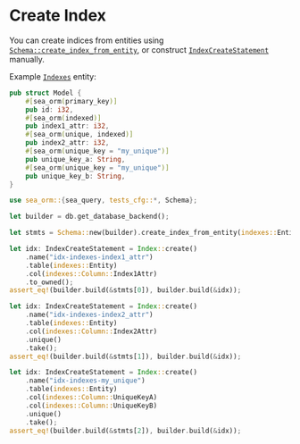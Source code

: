 # Create Index

You can create indices from entities using [`Schema::create_index_from_entity`](https://docs.rs/sea-orm/*/sea_orm/schema/struct.Schema.html#method.create_index_from_entity), or construct [`IndexCreateStatement`](https://docs.rs/sea-query/*/sea_query/index/struct.IndexCreateStatement.html) manually.

Example [`Indexes`](https://github.com/SeaQL/sea-orm/blob/master/src/tests_cfg/indexes.rs) entity:

```rust title="indexes.rs"
pub struct Model {
    #[sea_orm(primary_key)]
    pub id: i32,
    #[sea_orm(indexed)]
    pub index1_attr: i32,
    #[sea_orm(unique, indexed)]
    pub index2_attr: i32,
    #[sea_orm(unique_key = "my_unique")]
    pub unique_key_a: String,
    #[sea_orm(unique_key = "my_unique")]
    pub unique_key_b: String,
}
```

```rust
use sea_orm::{sea_query, tests_cfg::*, Schema};

let builder = db.get_database_backend();

let stmts = Schema::new(builder).create_index_from_entity(indexes::Entity);

let idx: IndexCreateStatement = Index::create()
    .name("idx-indexes-index1_attr")
    .table(indexes::Entity)
    .col(indexes::Column::Index1Attr)
    .to_owned();
assert_eq!(builder.build(&stmts[0]), builder.build(&idx));

let idx: IndexCreateStatement = Index::create()
    .name("idx-indexes-index2_attr")
    .table(indexes::Entity)
    .col(indexes::Column::Index2Attr)
    .unique()
    .take();
assert_eq!(builder.build(&stmts[1]), builder.build(&idx));

let idx: IndexCreateStatement = Index::create()
    .name("idx-indexes-my_unique")
    .table(indexes::Entity)
    .col(indexes::Column::UniqueKeyA)
    .col(indexes::Column::UniqueKeyB)
    .unique()
    .take();
assert_eq!(builder.build(&stmts[2]), builder.build(&idx));
```
